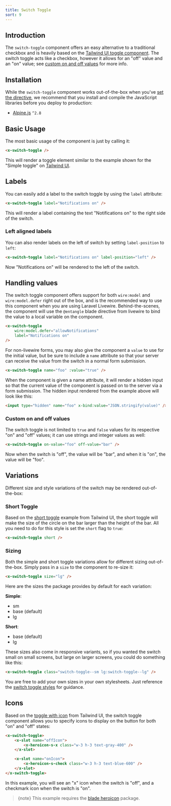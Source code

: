 ```yaml
---
title: Switch Toggle
sort: 9
---
```


## Introduction

The `switch-toggle` component offers an easy alternative to a traditional checkbox and is heavily based on
the [Tailwind UI toggle component](https://tailwindui.com/components/application-ui/forms/toggles). The
switch toggle acts like a checkbox, however it allows for an "off" value and an "on" value; see [custom on and off values](#custom-on-and-off-values)
for more info.

## Installation

While the `switch-toggle` component works out-of-the-box when you've [set the directive](/docs/laravel-form-components/{version}/installation#directives),
we recommend that you install and compile the JavaScript libraries before you deploy to production:

-   [Alpine.js](https://github.com/alpinejs/alpine) `^2.8`

## Basic Usage

The most basic usage of the component is just by calling it:

```html
<x-switch-toggle />
```

This will render a toggle element similar to the example shown for the "Simple toggle" on [Tailwind UI](https://tailwindui.com/components/application-ui/forms/toggles).

## Labels

You can easily add a label to the switch toggle by using the `label` attribute:

```html
<x-switch-toggle label="Notifications on" />
```

This will render a label containing the text "Notifications on" to the right side of the switch.

### Left aligned labels

You can also render labels on the left of switch by setting `label-position` to `left`:

```html
<x-switch-toggle label="Notifications on" label-position="left" />
```

Now "Notifications on" will be rendered to the left of the switch.

## Handling values

The switch toggle component offers support for both `wire:model` and `wire:model.defer` right out of the box, and is the recommended way
to use this component when you are using Laravel Livewire. Behind-the-scenes, the component will use the `@entangle` blade directive
from livewire to bind the value to a local variable on the component.

```html
<x-switch-toggle
    wire:model.defer="allowNotifications"
    label="Notifications on"
/>
```

For non-livewire forms, you may also give the component a `value` to use for the initial value, but be sure to include a `name` attribute so that your server
can receive the value from the switch in a normal form submission.

```html
<x-switch-toggle name="foo" :value="true" />
```

When the component is given a name attribute, it will render a hidden input so that the current value of the component is passed on to the server via a form submission.
The hidden input rendered from the example above will look like this:

```html
<input type="hidden" name="foo" x-bind:value="JSON.stringify(value)" />
```

### Custom on and off values

The switch toggle is not limited to `true` and `false` values for its respective "on" and "off" values; it can use strings and integer values as well:

```html
<x-switch-toggle on-value="foo" off-value="bar" />
```

Now when the switch is "off", the value will be "bar", and when it is "on", the value will be "foo".

## Variations

Different size and style variations of the switch may be rendered out-of-the-box:

### Short Toggle

Based on the [short toggle](https://tailwindui.com/components/application-ui/forms/toggles#component-b3e0a15571300f79fced5845f97fa972) example from
Tailwind UI, the short toggle will make the size of the circle on the bar larger than the height of the bar. All you need to do for this style is set
the `short` flag to `true`:

```html
<x-switch-toggle short />
```

### Sizing

Both the simple and short toggle variations allow for different sizing out-of-the-box. Simply pass in a `size` to the component to re-size it:

```html
<x-switch-toggle size="lg" />
```

Here are the sizes the package provides by default for each variation:

**Simple**:

-   sm
-   base (default)
-   lg

**Short**:

-   base (default)
-   lg

These sizes also come in responsive variants, so if you wanted the switch small on small screens, but large on larger screens, you could do something like this:

```html
<x-switch-toggle class="switch-toggle--sm lg:switch-toggle--lg" />
```

You are free to add your own sizes in your own stylesheets. Just reference the [switch toggle styles](https://github.com/rawilk/laravel-form-components/blob/{branch}/resources/sass/utils/_switch.scss#L126) for guidance.

## Icons

Based on the [toggle with icon](https://tailwindui.com/components/application-ui/forms/toggles#component-bcaf782196186836b6ea686e7096e734) from Tailwind UI, the switch
toggle component allows you to specify icons to display on the button for both "on" and "off" states:

```html
<x-switch-toggle>
    <x-slot name="offIcon">
        <x-heroicon-s-x class="w-3 h-3 text-gray-400" />
    </x-slot>

    <x-slot name="onIcon">
        <x-heroicon-s-check class="w-3 h-3 text-blue-600" />
    </x-slot>
</x-switch-toggle>
```

In this example, you will see an "x" icon when the switch is "off", and a checkmark icon when the switch is "on".

> {note} This example requires the
> [blade heroicon](https://github.com/blade-ui-kit/blade-heroicons) package.
